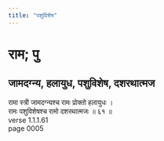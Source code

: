 ```yaml
---
title: "पशुविशेष"
---
```


# राम; पु
## जामदग्न्य, हलायुध, पशुविशेष, दशरथात्मज
रामा स्त्री जामदग्न्यश्च रामः प्रोक्तो हलायुधः ।<br />रामः पशुविशेषश्च रामो दशरथात्मजः ॥ ६१ ॥<br />verse 1.1.1.61<br />page 0005

